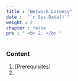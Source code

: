 ```yaml
---
title : "Network Latency"
date :  "`r Sys.Date()`" 
weight : 2
chapter : false
pre : " <b> 2. </b> "
---
```


### Content
1. [Prerequisites]
2. 